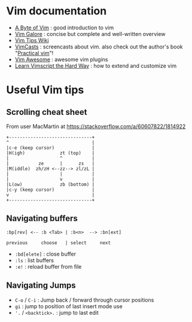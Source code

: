 # Vim documentation

* [A Byte of Vim](https://vim.swaroopch.com/) : good introduction to vim
* [Vim Galore](https://github.com/mhinz/vim-galore#readme) : concise but complete and well-written overview
* [Vim Tips Wiki](https://vim.fandom.com/wiki/Vim_Tips_Wiki)
* [VimCasts](http://vimcasts.org/) : screencasts about vim. also check out the author's book "[Practical vim](https://pragprog.com/book/dnvim2/practical-vim-second-edition)"!
* [Vim Awesome](https://vimawesome.com/) : awesome vim plugins
* [Learn Vimscript the Hard Way](https://learnvimscriptthehardway.stevelosh.com/) : how to extend and customize vim

# Useful Vim tips

## Scrolling cheat sheet

From user MacMartin at https://stackoverflow.com/a/60607822/1814922

```
+-------------------------------+
^                               |
|c-e (keep cursor)              |
|H(igh)             zt (top)    |
|                   ^           |
|           ze      |      zs   |
|M(iddle)  zh/zH <--zz--> zl/zL |
|                   |           |
|                   v           |
|L(ow)              zb (bottom) |
|c-y (keep cursor)              |
v                               |
+-------------------------------+
```

## Navigating buffers

```
:bp[rev] <-- :b <Tab> | :b<n>  --> :bn[ext]

previous     choose   | select     next
```

* `:bd[elete]` : close buffer
* `:ls` : list buffers
* `:e!` : reload buffer from file


## Navigating Jumps

* `C-o` / `C-i` : Jump back / forward through cursor positions
* `gi` : jump to position of last insert mode use
* `'.` / `<backtick>.` : jump to last edit
